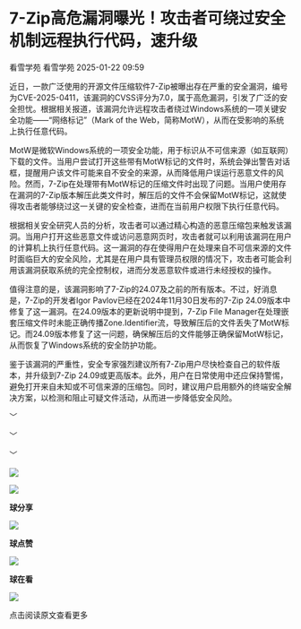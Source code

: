 #  7-Zip高危漏洞曝光！攻击者可绕过安全机制远程执行代码，速升级   
看雪学苑  看雪学苑   2025-01-22 09:59  
  
近日，一款广泛使用的开源文件压缩软件7-Zip被曝出存在严重的安全漏洞，编号为CVE-2025-0411，该漏洞的CVSS评分为7.0，属于高危漏洞，引发了广泛的安全担忧。根据相关报道，该漏洞允许远程攻击者绕过Windows系统的一项关键安全功能——“网络标记”（Mark of the Web，简称MotW），从而在受影响的系统上执行任意代码。  
  
  
MotW是微软Windows系统的一项安全功能，用于标识从不可信来源（如互联网）下载的文件。当用户尝试打开这些带有MotW标记的文件时，系统会弹出警告对话框，提醒用户该文件可能来自不安全的来源，从而降低用户误运行恶意文件的风险。然而，7-Zip在处理带有MotW标记的压缩文件时出现了问题。当用户使用存在漏洞的7-Zip版本解压此类文件时，解压后的文件不会保留MotW标记，这就使得攻击者能够绕过这一关键的安全检查，进而在当前用户权限下执行任意代码。  
  
  
根据相关安全研究人员的分析，攻击者可以通过精心构造的恶意压缩包来触发该漏洞。当用户打开这些恶意文件或访问恶意网页时，攻击者就可以利用该漏洞在用户的计算机上执行任意代码。这一漏洞的存在使得用户在处理来自不可信来源的文件时面临巨大的安全风险，尤其是在用户具有管理员权限的情况下，攻击者可能会利用该漏洞获取系统的完全控制权，进而分发恶意软件或进行未经授权的操作。  
  
  
值得注意的是，该漏洞影响了7-Zip的24.07及之前的所有版本。不过，好消息是，7-Zip的开发者Igor Pavlov已经在2024年11月30日发布的7-Zip 24.09版本中修复了这一漏洞。在24.09版本的更新说明中提到，7-Zip File Manager在处理嵌套压缩文件时未能正确传播Zone.Identifier流，导致解压后的文件丢失了MotW标记。而24.09版本修复了这一问题，确保解压后的文件能够正确保留MotW标记，从而恢复了Windows系统的安全防护功能。  
  
  
鉴于该漏洞的严重性，安全专家强烈建议所有7-Zip用户尽快检查自己的软件版本，并升级到7-Zip 24.09或更高版本。此外，用户在日常使用中还应保持警惕，避免打开来自未知或不可信来源的压缩包。同时，建议用户启用额外的终端安全解决方案，以检测和阻止可疑文件活动，从而进一步降低安全风险。  
  
  
  
﹀  
  
﹀  
  
﹀  
  
  
![](https://mmbiz.qpic.cn/mmbiz_jpg/Uia4617poZXP96fGaMPXib13V1bJ52yHq9ycD9Zv3WhiaRb2rKV6wghrNa4VyFR2wibBVNfZt3M5IuUiauQGHvxhQrA/640?wx_fmt=jpeg "")  
  
  
  
  
![](https://mmbiz.qpic.cn/sz_mmbiz_gif/1UG7KPNHN8Fjcl6q2ORwibt8PXPU5bLibE1yC1VFg5b1Fw8RncvZh2CWWiazpL6gPXp0lXED2x1ODLVNicsagibuxRw/640?wx_fmt=gif&from=appmsg "")  
  
**球分享**  
  
![](https://mmbiz.qpic.cn/sz_mmbiz_gif/1UG7KPNHN8Fjcl6q2ORwibt8PXPU5bLibE1yC1VFg5b1Fw8RncvZh2CWWiazpL6gPXp0lXED2x1ODLVNicsagibuxRw/640?wx_fmt=gif&from=appmsg "")  
  
**球点赞**  
  
![](https://mmbiz.qpic.cn/sz_mmbiz_gif/1UG7KPNHN8Fjcl6q2ORwibt8PXPU5bLibE1yC1VFg5b1Fw8RncvZh2CWWiazpL6gPXp0lXED2x1ODLVNicsagibuxRw/640?wx_fmt=gif&from=appmsg "")  
  
**球在看**  
  
  
![](https://mmbiz.qpic.cn/sz_mmbiz_gif/1UG7KPNHN8Fjcl6q2ORwibt8PXPU5bLibExiboJzOiafqGLvlOkrmU6NIr3qSr7ibpkIo2N5mhCTNXoMl37s2oRSIDw/640?wx_fmt=gif&from=appmsg "")  
  
点击阅读原文查看更多  
  
